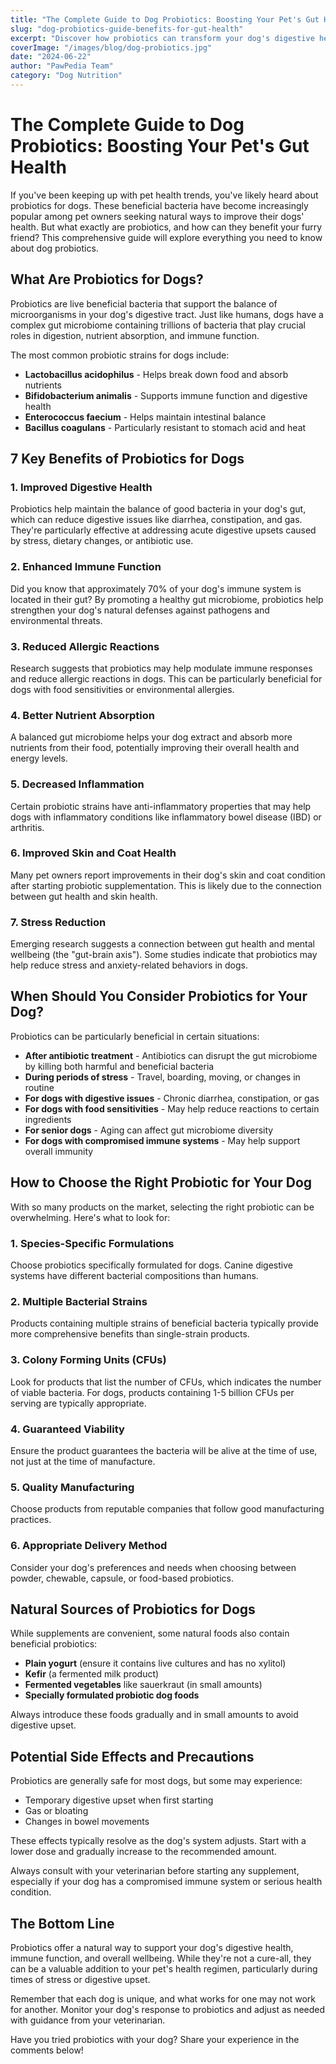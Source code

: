 ```yaml
---
title: "The Complete Guide to Dog Probiotics: Boosting Your Pet's Gut Health"
slug: "dog-probiotics-guide-benefits-for-gut-health"
excerpt: "Discover how probiotics can transform your dog's digestive health, immune system, and overall wellbeing with our comprehensive guide to canine probiotics."
coverImage: "/images/blog/dog-probiotics.jpg"
date: "2024-06-22"
author: "PawPedia Team"
category: "Dog Nutrition"
---
```


# The Complete Guide to Dog Probiotics: Boosting Your Pet's Gut Health

If you've been keeping up with pet health trends, you've likely heard about probiotics for dogs. These beneficial bacteria have become increasingly popular among pet owners seeking natural ways to improve their dogs' health. But what exactly are probiotics, and how can they benefit your furry friend? This comprehensive guide will explore everything you need to know about dog probiotics.

## What Are Probiotics for Dogs?

Probiotics are live beneficial bacteria that support the balance of microorganisms in your dog's digestive tract. Just like humans, dogs have a complex gut microbiome containing trillions of bacteria that play crucial roles in digestion, nutrient absorption, and immune function.

The most common probiotic strains for dogs include:

- **Lactobacillus acidophilus** - Helps break down food and absorb nutrients
- **Bifidobacterium animalis** - Supports immune function and digestive health
- **Enterococcus faecium** - Helps maintain intestinal balance
- **Bacillus coagulans** - Particularly resistant to stomach acid and heat

## 7 Key Benefits of Probiotics for Dogs

### 1. Improved Digestive Health
Probiotics help maintain the balance of good bacteria in your dog's gut, which can reduce digestive issues like diarrhea, constipation, and gas. They're particularly effective at addressing acute digestive upsets caused by stress, dietary changes, or antibiotic use.

### 2. Enhanced Immune Function
Did you know that approximately 70% of your dog's immune system is located in their gut? By promoting a healthy gut microbiome, probiotics help strengthen your dog's natural defenses against pathogens and environmental threats.

### 3. Reduced Allergic Reactions
Research suggests that probiotics may help modulate immune responses and reduce allergic reactions in dogs. This can be particularly beneficial for dogs with food sensitivities or environmental allergies.

### 4. Better Nutrient Absorption
A balanced gut microbiome helps your dog extract and absorb more nutrients from their food, potentially improving their overall health and energy levels.

### 5. Decreased Inflammation
Certain probiotic strains have anti-inflammatory properties that may help dogs with inflammatory conditions like inflammatory bowel disease (IBD) or arthritis.

### 6. Improved Skin and Coat Health
Many pet owners report improvements in their dog's skin and coat condition after starting probiotic supplementation. This is likely due to the connection between gut health and skin health.

### 7. Stress Reduction
Emerging research suggests a connection between gut health and mental wellbeing (the "gut-brain axis"). Some studies indicate that probiotics may help reduce stress and anxiety-related behaviors in dogs.

## When Should You Consider Probiotics for Your Dog?

Probiotics can be particularly beneficial in certain situations:

- **After antibiotic treatment** - Antibiotics can disrupt the gut microbiome by killing both harmful and beneficial bacteria
- **During periods of stress** - Travel, boarding, moving, or changes in routine
- **For dogs with digestive issues** - Chronic diarrhea, constipation, or gas
- **For dogs with food sensitivities** - May help reduce reactions to certain ingredients
- **For senior dogs** - Aging can affect gut microbiome diversity
- **For dogs with compromised immune systems** - May help support overall immunity

## How to Choose the Right Probiotic for Your Dog

With so many products on the market, selecting the right probiotic can be overwhelming. Here's what to look for:

### 1. Species-Specific Formulations
Choose probiotics specifically formulated for dogs. Canine digestive systems have different bacterial compositions than humans.

### 2. Multiple Bacterial Strains
Products containing multiple strains of beneficial bacteria typically provide more comprehensive benefits than single-strain products.

### 3. Colony Forming Units (CFUs)
Look for products that list the number of CFUs, which indicates the number of viable bacteria. For dogs, products containing 1-5 billion CFUs per serving are typically appropriate.

### 4. Guaranteed Viability
Ensure the product guarantees the bacteria will be alive at the time of use, not just at the time of manufacture.

### 5. Quality Manufacturing
Choose products from reputable companies that follow good manufacturing practices.

### 6. Appropriate Delivery Method
Consider your dog's preferences and needs when choosing between powder, chewable, capsule, or food-based probiotics.

## Natural Sources of Probiotics for Dogs

While supplements are convenient, some natural foods also contain beneficial probiotics:

- **Plain yogurt** (ensure it contains live cultures and has no xylitol)
- **Kefir** (a fermented milk product)
- **Fermented vegetables** like sauerkraut (in small amounts)
- **Specially formulated probiotic dog foods**

Always introduce these foods gradually and in small amounts to avoid digestive upset.

## Potential Side Effects and Precautions

Probiotics are generally safe for most dogs, but some may experience:
- Temporary digestive upset when first starting
- Gas or bloating
- Changes in bowel movements

These effects typically resolve as the dog's system adjusts. Start with a lower dose and gradually increase to the recommended amount.

Always consult with your veterinarian before starting any supplement, especially if your dog has a compromised immune system or serious health condition.

## The Bottom Line

Probiotics offer a natural way to support your dog's digestive health, immune function, and overall wellbeing. While they're not a cure-all, they can be a valuable addition to your pet's health regimen, particularly during times of stress or digestive upset.

Remember that each dog is unique, and what works for one may not work for another. Monitor your dog's response to probiotics and adjust as needed with guidance from your veterinarian.

Have you tried probiotics with your dog? Share your experience in the comments below! 